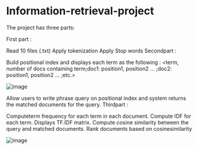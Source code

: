 # Information-retrieval-project

The project has three parts:

First part :

Read 10 files (.txt)
Apply tokenization
Apply Stop words
Secondpart :

Build positional index and displays each term as the following : <term, number of docs containing term;doc1: position1, position2 ... ;doc2: position1, position2 ... ;etc.>

![image](https://user-images.githubusercontent.com/88144060/148384785-be9fcdd1-fc35-4b7b-9e88-a26f0500abc2.png)



Allow users to write phrase query on positional index and system returns the matched documents for the query.
Thirdpart :

Computeterm frequency for each term in each document.
Compute IDF for each term.
Displays TF.IDF matrix.
Compute cosine similarity between the query and matched documents.
Rank documents based on cosinesimilarity

![image](https://user-images.githubusercontent.com/88144060/148385072-24f1d578-98a9-4a4f-b2f1-fa9a9969cb89.png)

